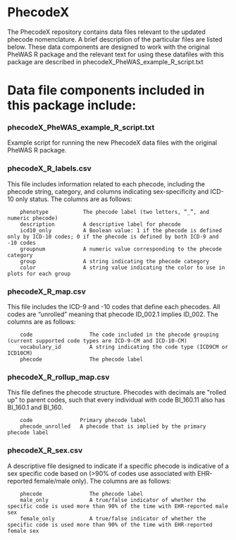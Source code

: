 # PhecodeX

The PhecodeX repository contains data files relevant to the updated phecode nomenclature. A brief description of the particular files are listed below. These data components are designed to work with the original PheWAS R package and the relevant text for using these datafiles with this package are described in phecodeX_PheWAS_example_R_script.txt

# Data file components included in this package include: 

### phecodeX_PheWAS_example_R_script.txt ###
Example script for running the new PhecodeX data files with the original PheWAS R package.

### phecodeX_R_labels.csv ###
This file includes information related to each phecode, including the phecode string, category, and columns indicating sex-specificity and ICD-10 only status. The columns are as follows:

        phenotype           The phecode label (two letters, “_”, and numeric phecode)
        description         A descriptive label for phecode
        icd10_only          A Boolean value: 1 if the phecode is defined only by ICD-10 codes; 0 if the phecode is defined by both ICD-9 and -10 codes
        groupnum            A numeric value corresponding to the phecode category
        group               A string indicating the phecode category
        color               A string value indicating the color to use in plots for each group

### phecodeX_R_map.csv ###
This file includes the ICD-9 and -10 codes that define each phecodes. All codes are “unrolled” meaning that phecode ID_002.1 implies ID_002. The columns are as follows:

        code                  The code included in the phecode grouping (current supported code types are ICD-9-CM and ICD-10-CM)
        vocabulary_id         A string indicating the code type (ICD9CM or ICD10CM)
        phecode               The phecode label
        
### phecodeX_R_rollup_map.csv ###
This file defines the phecode structure. Phecodes with decimals are "rolled up" to parent codes, such that every individual with code BI_160.11 also has BI_160.1 and BI_160.

        code               Primary phecode label
        phecode_unrolled   A phecode that is implied by the primary phecode label

### phecodeX_R_sex.csv ###
A descriptive file designed to indicate if a specific phecode is indicative of a sex specific code based on (>90% of codes use associated with EHR-reported female/male only). The columns are as follows:

        phecode               The phecode label
        male_only             A true/false indicator of whether the specific code is used more than 90% of the time with EHR-reported male sex
        female_only           A true/false indicator of whether the specific code is used more than 90% of the time with EHR-reported female sex

